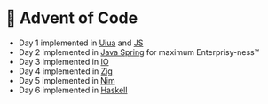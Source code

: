 # 🎄 Advent of Code

- Day 1 implemented in [Uiua](https://www.uiua.org/) and [JS](https://developer.mozilla.org/en-US/docs/Web/JavaScript)
- Day 2 implemented in [Java Spring](https://spring.io/) for maximum Enterprisy-ness™
- Day 3 implemented in [IO](https://iolanguage.org)
- Day 4 implemented in [Zig](https://ziglang.org/)
- Day 5 implemented in [Nim](https://nim-lang.org/)
- Day 6 implemented in [Haskell](https://www.haskell.org/)